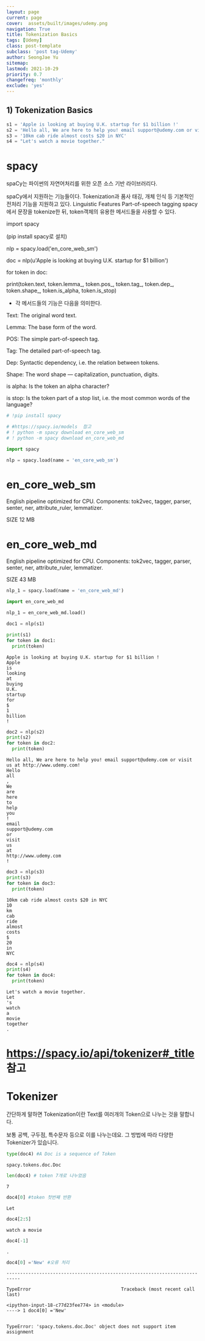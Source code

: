 ```yaml
---
layout: page
current: page
cover:  assets/built/images/udemy.png
navigation: True
title: Tokenization Basics
tags: [Udemy]  
class: post-template
subclass: 'post tag-Udemy'  
author: SeongJae Yu  
sitemap:
lastmod: 2021-10-29
priority: 0.7
changefreq: 'monthly'
exclude: 'yes'
---
```


## 1) Tokenization Basics


```python
s1 = 'Apple is looking at buying U.K. startup for $1 billion !'
s2 = 'Hello all, We are here to help you! email support@udemy.com or visit us at http://www.udemy.com!'
s3 = '10km cab ride almost costs $20 in NYC'
s4 = "Let's watch a movie together."
```

# spacy

spaCy는 파이썬의 자연어처리를 위한 오픈 소스 기반 라이브러리다.

spaCy에서 지원하는 기능들이다. Tokenization과 품사 태깅, 개체 인식 등 기본적인 전처리 기능을 지원하고 있다.
Linguistic Features
Part-of-speech tagging
spacy에서 문장을 tokenize한 뒤, token객체의 유용한 메서드들을 사용할 수 있다.

import spacy

(pip install spacy로 설치)

nlp = spacy.load('en_core_web_sm')

doc = nlp(u'Apple is looking at buying U.K. startup for $1 billion')

for token in doc:

print(token.text, token.lemma_, token.pos_, token.tag_, token.dep_, token.shape_, token.is_alpha, token.is_stop)

- 각 메서드들의 기능은 다음을 의미한다.

Text: The original word text.

Lemma: The base form of the word.

POS: The simple part-of-speech tag.

Tag: The detailed part-of-speech tag.

Dep: Syntactic dependency, i.e. the relation between tokens.

Shape: The word shape — capitalization, punctuation, digits.

is alpha: Is the token an alpha character?

is stop: Is the token part of a stop list, i.e. the most common words of the language?


```python
# !pip install spacy
```


```python
# #https://spacy.io/models  참고
# ! python -m spacy download en_core_web_sm
# ! python -m spacy download en_core_web_md
```


```python
import spacy

nlp = spacy.load(name = 'en_core_web_sm')
```

# en_core_web_sm

English pipeline optimized for CPU. Components: tok2vec, tagger, parser, senter, ner, attribute_ruler, lemmatizer.

SIZE
12 MB

# en_core_web_md

English pipeline optimized for CPU. Components: tok2vec, tagger, parser, senter, ner, attribute_ruler, lemmatizer.

SIZE
43 MB





```python
nlp_1 = spacy.load(name = 'en_core_web_md')
```


```python
import en_core_web_md
```


```python
nlp_1 = en_core_web_md.load()
```


```python
doc1 = nlp(s1)
```


```python
print(s1)
for token in doc1:
  print(token)
```

    Apple is looking at buying U.K. startup for $1 billion !
    Apple
    is
    looking
    at
    buying
    U.K.
    startup
    for
    $
    1
    billion
    !



```python
doc2 = nlp(s2)
print(s2)
for token in doc2:
  print(token)
```

    Hello all, We are here to help you! email support@udemy.com or visit us at http://www.udemy.com!
    Hello
    all
    ,
    We
    are
    here
    to
    help
    you
    !
    email
    support@udemy.com
    or
    visit
    us
    at
    http://www.udemy.com
    !



```python
doc3 = nlp(s3)
print(s3)
for token in doc3:
  print(token)
```

    10km cab ride almost costs $20 in NYC
    10
    km
    cab
    ride
    almost
    costs
    $
    20
    in
    NYC



```python
doc4 = nlp(s4)
print(s4)
for token in doc4:
  print(token)
```

    Let's watch a movie together.
    Let
    's
    watch
    a
    movie
    together
    .


# https://spacy.io/api/tokenizer#_title 참고
# Tokenizer

간단하게 말하면 Tokenization이란 Text를 여러개의 Token으로 나누는 것을 말합니다.

보통 공백, 구두점, 특수문자 등으로 이를 나누는데요. 그 방법에 따라 다양한 Tokenizer가 있습니다.





```python
type(doc4) #A Doc is a sequence of Token
```




    spacy.tokens.doc.Doc




```python
len(doc4) # token 7개로 나누었음
```




    7




```python
doc4[0] #token 첫번째 반환
```




    Let




```python
doc4[2:5]
```




    watch a movie




```python
doc4[-1]
```




    .




```python
doc4[0] ='New' #오류 처리
```


    ---------------------------------------------------------------------------

    TypeError                                 Traceback (most recent call last)

    <ipython-input-18-c77d23fee774> in <module>
    ----> 1 doc4[0] ='New'
    

    TypeError: 'spacy.tokens.doc.Doc' object does not support item assignment


